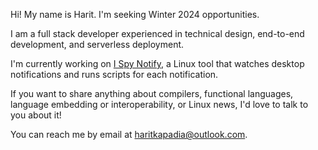 Hi! My name is Harit. I'm seeking Winter 2024 opportunities.

I am a full stack developer experienced in technical design, end-to-end development, and serverless deployment.

I'm currently working on [I Spy Notify](https://github.com/i-spy-notify), a Linux tool that watches desktop notifications and runs scripts for each notification.

If you want to share anything about compilers, functional languages, language embedding or interoperability, or Linux news, I'd love to talk to you about it!

You can reach me by email at haritkapadia@outlook.com.
